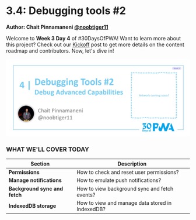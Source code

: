 # 3.4: Debugging tools #2

**Author: Chait Pinnamaneni [@noobtiger11](https://twitter.com/noobtiger11)**

Welcome to **Week 3 Day 4** of #30DaysOfPWA! Want to learn more about this project? Check out our [Kickoff](../kickoff.md) post to get more details on the content roadmap and contributors. Now, let's dive in!

![image of title and author.](_media/day-04.jpg)

### WHAT WE'LL COVER TODAY

| Section | Description |
| ------- | ----------- |
| **Permissions** | How to check and reset user permissions? |
| **Manage notifications** | How to emulate push notifications? |
| **Background sync and fetch** | How to view background sync and fetch events? |
| **IndexedDB storage** | How to view and manage data stored in IndexedDB? |
